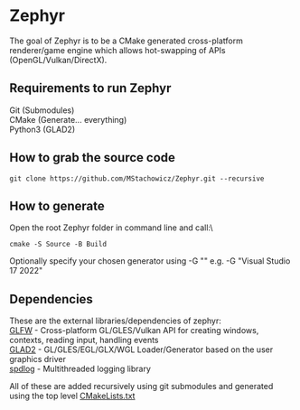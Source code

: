 # Zephyr
The goal of Zephyr is to be a CMake generated cross-platform renderer/game engine which allows hot-swapping of APIs (OpenGL/Vulkan/DirectX).

## Requirements to run Zephyr
Git (Submodules)\
CMake (Generate... everything)\
Python3 (GLAD2)

## How to grab the source code
``` git clone https://github.com/MStachowicz/Zephyr.git --recursive ```

## How to generate
Open the root Zephyr folder in command line and call:\

```cmake -S Source -B Build```

Optionally specify your chosen generator using -G "<generator name>" e.g. -G "Visual Studio 17 2022"
  
## Dependencies
These are the external libraries/dependencies of zephyr:\
[GLFW](https://github.com/glfw/glfw) - Cross-platform GL/GLES/Vulkan API for creating windows, contexts, reading input, handling events\
[GLAD2](https://github.com/Dav1dde/glad/tree/glad2) - GL/GLES/EGL/GLX/WGL Loader/Generator based on the user graphics driver\
[spdlog](https://github.com/gabime/spdlog) - Multithreaded logging library
  
 All of these are added recursively using git submodules and generated using the top level [CMakeLists.txt](https://github.com/MStachowicz/Zephyr/blob/master/source/CMakeLists.txt)
